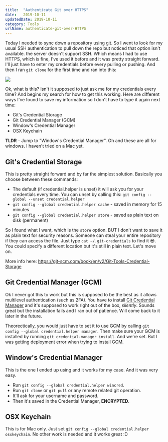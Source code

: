 ```yaml
---
title:  "Authenticate Git over HTTPS"
date:   2019-10-11
updatedDate: 2019-10-11
category: Tools
urlName: authenticate-git-over-HTTPS
---
```


Today I needed to sync down a repository using git.
So I went to look for my usual SSH authentication to pull down the repo but
noticed that option isn't available. the server doesn't support SSH.
Which means I had to use HTTPS, which is fine, I've used it before and it was
pretty straight forward. I'll just have to enter my credentials before every
pulling or pushing. And then I ran `git clone` for the first time and ran into this:

<div class='center'>
    <img src='/blog/media/git_https_failed_authentication.png'>
</div>

Ok, what is this? Isn't it supposed to just ask me for my credentials every time?
And begins my search for how to get this working. Here are different ways I've
found to save my information so I don't have to type it again next time:

* Git's Credential Storage
* Git Credential Manager (GCM)
* Window's Credential Manager
* OSX Keychain

**TLDR** - Jump to "Window's Credential Manager". Oh and these are all for windows. I haven't tried on a Mac yet.

## Git's Credential Storage

This is pretty straight forward and by far the simplest solution.
Basically you choose between these commands:

* The default (if credential.helper is unset) it will ask you for your 
    credentials every time. You can unset by calling this:
    `git config --global --unset credential.helper`
* `git config --global credential.helper cache` - saved in memory for 15 minutes
* `git config --global credential.helper store` - saved as plain text on disk (permanent)

So I found what I want, which is the `store` option. BUT I don't want to save it
as plain text for security reasons. Someone can steal your entire repository if
they can access the file. Just type `cat ~/.git-credentials` to find it 😎.
You could specify a different location but it's still in plain text. Let's move on.

More info here: https://git-scm.com/book/en/v2/Git-Tools-Credential-Storage

## Git Credential Manager (GCM)

Ok I never got this to work but this is supposed to be the best as it allows
multilevel authentication (such as 2FA). You have to install
[Git Credential Manager](https://github.com/microsoft/Git-Credential-Manager-for-Windows)
and it's supposed to work right out of the box, _silently_.
Sounds great but the installation fails and I ran out of patience. Will come back
to it later in the future.

Theorectically, you would just have to set it to use GCM by calling
`git config --global credential.helper manager`. Then make sure your GCM
is installed by running `git credential-manager install`. And we're set.
But I was getting deployment error when trying to install GCM.

## Window's Credential Manager

This is the one I ended up using and it works for my case. And it was very easy.

* Run `git config --global credential.helper wincred`.
* Run `git clone` or `git pull` or any remote related git operation.
* It'll ask for your username and password.
* Then it's saved in the Credential Manager, **ENCRYPTED**.

## OSX Keychain

This is for Mac only. Just set `git config --global credential.helper osxkeychain`.
No other work is needed and it works great :D
